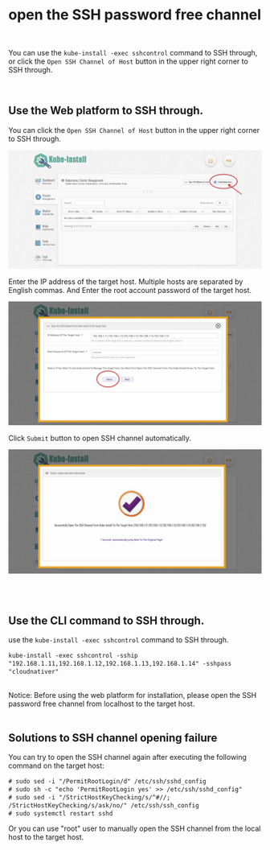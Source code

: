 
# open the SSH password free channel

<br>

You can use the `kube-install -exec sshcontrol` command to SSH through, or click the `Open SSH Channel of Host` button in the upper right corner to SSH through.

<br>

## Use the Web platform to SSH through.

You can click the `Open SSH Channel of Host` button in the upper right corner to SSH through.

![kube-dashboard](images/webinstall001.jpg)

Enter the IP address of the target host. Multiple hosts are separated by English commas. And Enter the root account password of the target host.

![kube-dashboard](images/webssh002.jpg)

Click `Submit` button to open SSH channel automatically.

![kube-dashboard](images/webssh003.jpg)

<br>
<br>

## Use the CLI command to SSH through.


use the `kube-install -exec sshcontrol` command to SSH through.

```
kube-install -exec sshcontrol -sship "192.168.1.11,192.168.1.12,192.168.1.13,192.168.1.14" -sshpass "cloudnativer"
```

<br>
Notice: Before using the web platform for installation, please open the SSH password free channel from localhost to the target host.

<br>
<br>

## Solutions to SSH channel opening failure


You can try to open the SSH channel again after executing the following command on the target host:

```
# sudo sed -i "/PermitRootLogin/d" /etc/ssh/sshd_config
# sudo sh -c "echo 'PermitRootLogin yes' >> /etc/ssh/sshd_config" 
# sudo sed -i "/StrictHostKeyChecking/s/^#//; /StrictHostKeyChecking/s/ask/no/" /etc/ssh/ssh_config
# sudo systemctl restart sshd
```

Or you can use "root" user to manually open the SSH channel from the local host to the target host.

<br>
<br>
<br>
